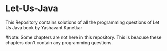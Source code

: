 # Let-Us-Java
This Repository contains solutions of all the programming questions of Let Us Java book by Yashavant Kanetkar

#Note:
Some chapters are not here in this repository. This is beacuse these chapters don't contain any programming questions.
